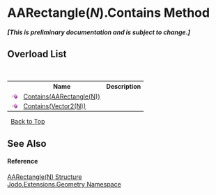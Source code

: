 # AARectangle(*N*).Contains Method 
 _**\[This is preliminary documentation and is subject to change.\]**_


## Overload List
&nbsp;<table><tr><th></th><th>Name</th><th>Description</th></tr><tr><td>![Public method](media/pubmethod.gif "Public method")</td><td><a href="M_Jodo_Extensions_Geometry_AARectangle_1_Contains">Contains(AARectangle(N))</a></td><td /></tr><tr><td>![Public method](media/pubmethod.gif "Public method")</td><td><a href="M_Jodo_Extensions_Geometry_AARectangle_1_Contains_1">Contains(Vector2(N))</a></td><td /></tr></table>&nbsp;
<a href="#aarectangle(*n*).contains-method">Back to Top</a>

## See Also


#### Reference
<a href="T_Jodo_Extensions_Geometry_AARectangle_1">AARectangle(N) Structure</a><br /><a href="N_Jodo_Extensions_Geometry">Jodo.Extensions.Geometry Namespace</a><br />